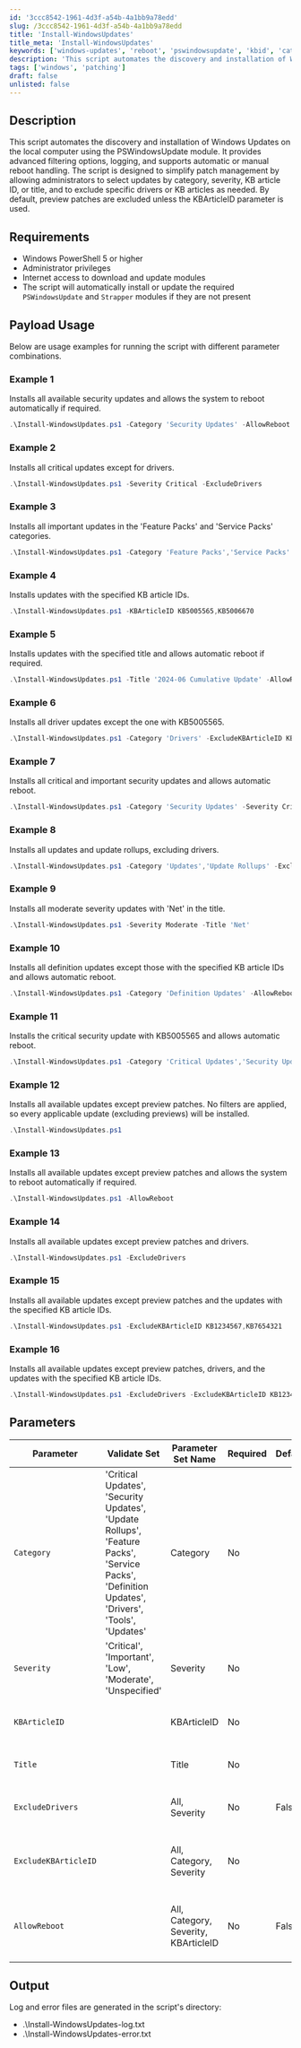 ```yaml
---
id: '3ccc8542-1961-4d3f-a54b-4a1bb9a78edd'
slug: /3ccc8542-1961-4d3f-a54b-4a1bb9a78edd
title: 'Install-WindowsUpdates'
title_meta: 'Install-WindowsUpdates'
keywords: ['windows-updates', 'reboot', 'pswindowsupdate', 'kbid', 'category', 'severity', 'drivers']
description: 'This script automates the discovery and installation of Windows Updates on the local computer using the PSWindowsUpdate module. It provides advanced filtering options, logging, and supports automatic or manual reboot handling. The script is designed to simplify patch management by allowing administrators to select updates by category, severity, KB article ID, or title, and to exclude specific drivers or KB articles as needed. By default, preview patches are excluded unless the KBArticleID parameter is used.'
tags: ['windows', 'patching']
draft: false
unlisted: false
---
```


## Description

This script automates the discovery and installation of Windows Updates on the local computer using the PSWindowsUpdate module. It provides advanced filtering options, logging, and supports automatic or manual reboot handling. The script is designed to simplify patch management by allowing administrators to select updates by category, severity, KB article ID, or title, and to exclude specific drivers or KB articles as needed. By default, preview patches are excluded unless the KBArticleID parameter is used.

## Requirements

- Windows PowerShell 5 or higher
- Administrator privileges
- Internet access to download and update modules
- The script will automatically install or update the required `PSWindowsUpdate` and `Strapper` modules if they are not present

## Payload Usage

Below are usage examples for running the script with different parameter combinations.

### Example 1

Installs all available security updates and allows the system to reboot automatically if required.

```powershell
.\Install-WindowsUpdates.ps1 -Category 'Security Updates' -AllowReboot
```

### Example 2

Installs all critical updates except for drivers.

```powershell
.\Install-WindowsUpdates.ps1 -Severity Critical -ExcludeDrivers
```

### Example 3

Installs all important updates in the 'Feature Packs' and 'Service Packs' categories.

```powershell
.\Install-WindowsUpdates.ps1 -Category 'Feature Packs','Service Packs' -Severity Important
```

### Example 4

Installs updates with the specified KB article IDs.

```powershell
.\Install-WindowsUpdates.ps1 -KBArticleID KB5005565,KB5006670
```

### Example 5

Installs updates with the specified title and allows automatic reboot if required.

```powershell
.\Install-WindowsUpdates.ps1 -Title '2024-06 Cumulative Update' -AllowReboot
```

### Example 6

Installs all driver updates except the one with KB5005565.

```powershell
.\Install-WindowsUpdates.ps1 -Category 'Drivers' -ExcludeKBArticleID KB5005565
```

### Example 7

Installs all critical and important security updates and allows automatic reboot.

```powershell
.\Install-WindowsUpdates.ps1 -Category 'Security Updates' -Severity Critical,Important -AllowReboot
```

### Example 8

Installs all updates and update rollups, excluding drivers.

```powershell
.\Install-WindowsUpdates.ps1 -Category 'Updates','Update Rollups' -ExcludeDrivers
```

### Example 9

Installs all moderate severity updates with 'Net' in the title.

```powershell
.\Install-WindowsUpdates.ps1 -Severity Moderate -Title 'Net'
```

### Example 10

Installs all definition updates except those with the specified KB article IDs and allows automatic reboot.

```powershell
.\Install-WindowsUpdates.ps1 -Category 'Definition Updates' -AllowReboot -ExcludeKBArticleID KB1234567,KB7654321
```

### Example 11

Installs the critical security update with KB5005565 and allows automatic reboot.

```powershell
.\Install-WindowsUpdates.ps1 -Category 'Critical Updates','Security Updates' -Severity Critical -KBArticleID KB5005565 -AllowReboot
```

### Example 12

Installs all available updates except preview patches. No filters are applied, so every applicable update (excluding previews) will be installed.

```powershell
.\Install-WindowsUpdates.ps1
```

### Example 13

Installs all available updates except preview patches and allows the system to reboot automatically if required.

```powershell
.\Install-WindowsUpdates.ps1 -AllowReboot
```

### Example 14

Installs all available updates except preview patches and drivers.

```powershell
.\Install-WindowsUpdates.ps1 -ExcludeDrivers
```

### Example 15

Installs all available updates except preview patches and the updates with the specified KB article IDs.

```powershell
.\Install-WindowsUpdates.ps1 -ExcludeKBArticleID KB1234567,KB7654321
```

### Example 16

Installs all available updates except preview patches, drivers, and the updates with the specified KB article IDs.

```powershell
.\Install-WindowsUpdates.ps1 -ExcludeDrivers -ExcludeKBArticleID KB1234567,KB7654321
```

## Parameters

| Parameter           | Validate Set                                                                                      | Parameter Set Name      | Required | Default | Type      | Description                                                                 |
|---------------------|--------------------------------------------------------------------------------------------------|------------------------|----------|---------|-----------|-----------------------------------------------------------------------------|
| `Category`          | 'Critical Updates', 'Security Updates', 'Update Rollups', 'Feature Packs', 'Service Packs', 'Definition Updates', 'Drivers', 'Tools', 'Updates' | Category               | No       |         | String[]   | One or more update categories to include                                    |
| `Severity`          | 'Critical', 'Important', 'Low', 'Moderate', 'Unspecified'                                        | Severity               | No       |         | String[]   | One or more update severities to include                                    |
| `KBArticleID`       |                                                                                                  | KBArticleID            | No       |         | String[]   | One or more KB article IDs to include                                       |
| `Title`             |                                                                                                  | Title                  | No       |         | String[]   | One or more update titles to include                                        |
| `ExcludeDrivers`    |                                                                                                  | All, Severity          | No       | False   | Switch     | Excludes updates in the 'Drivers' category                                  |
| `ExcludeKBArticleID`|                                                                                                  | All, Category, Severity| No       |         | String[]   | One or more KB article IDs to exclude from installation                     |
| `AllowReboot`       |                                                                                                  | All, Category, Severity, KBArticleID | No       | False   | Switch     | Allows the computer to reboot automatically if required after updates        |

## Output

Log and error files are generated in the script's directory:

- .\Install-WindowsUpdates-log.txt  
- .\Install-WindowsUpdates-error.txt
